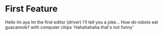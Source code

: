 # First Feature
Hello Im aya Im the first editor (driver)
I'll tell you a joke...
How do robots eat guacamole?
with computer chips 'Hahahahaha that's not funny'



